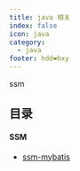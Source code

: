 ```yaml
---
title: java 相关
index: false
icon: java
category:
  - java
footer: hdd❤hxy
---
```


ssm

<!-- more -->

## 目录

#### SSM

- [ssm-mybatis](mybatis/README.md)